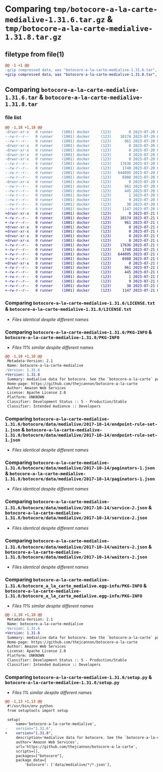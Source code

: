 # Comparing `tmp/botocore-a-la-carte-medialive-1.31.6.tar.gz` & `tmp/botocore-a-la-carte-medialive-1.31.8.tar.gz`

## filetype from file(1)

```diff
@@ -1 +1 @@
-gzip compressed data, was "botocore-a-la-carte-medialive-1.31.6.tar", last modified: Thu Jul 20 01:20:35 2023, max compression
+gzip compressed data, was "botocore-a-la-carte-medialive-1.31.8.tar", last modified: Fri Jul 21 01:21:45 2023, max compression
```

## Comparing `botocore-a-la-carte-medialive-1.31.6.tar` & `botocore-a-la-carte-medialive-1.31.8.tar`

### file list

```diff
@@ -1,18 +1,18 @@
-drwxr-xr-x   0 runner    (1001) docker     (123)        0 2023-07-20 01:20:35.326837 botocore-a-la-carte-medialive-1.31.6/
--rw-r--r--   0 runner    (1001) docker     (123)    10174 2023-07-20 01:20:35.000000 botocore-a-la-carte-medialive-1.31.6/LICENSE.txt
--rw-r--r--   0 runner    (1001) docker     (123)      961 2023-07-20 01:20:35.326837 botocore-a-la-carte-medialive-1.31.6/PKG-INFO
-drwxr-xr-x   0 runner    (1001) docker     (123)        0 2023-07-20 01:20:35.326837 botocore-a-la-carte-medialive-1.31.6/botocore/
-drwxr-xr-x   0 runner    (1001) docker     (123)        0 2023-07-20 01:20:35.326837 botocore-a-la-carte-medialive-1.31.6/botocore/data/
-drwxr-xr-x   0 runner    (1001) docker     (123)        0 2023-07-20 01:20:35.326837 botocore-a-la-carte-medialive-1.31.6/botocore/data/medialive/
-drwxr-xr-x   0 runner    (1001) docker     (123)        0 2023-07-20 01:20:35.326837 botocore-a-la-carte-medialive-1.31.6/botocore/data/medialive/2017-10-14/
--rw-r--r--   0 runner    (1001) docker     (123)    17636 2023-07-20 01:19:55.000000 botocore-a-la-carte-medialive-1.31.6/botocore/data/medialive/2017-10-14/endpoint-rule-set-1.json
--rw-r--r--   0 runner    (1001) docker     (123)     1740 2023-07-20 01:19:55.000000 botocore-a-la-carte-medialive-1.31.6/botocore/data/medialive/2017-10-14/paginators-1.json
--rw-r--r--   0 runner    (1001) docker     (123)   644095 2023-07-20 01:19:55.000000 botocore-a-la-carte-medialive-1.31.6/botocore/data/medialive/2017-10-14/service-2.json
--rw-r--r--   0 runner    (1001) docker     (123)     6988 2023-07-20 01:19:55.000000 botocore-a-la-carte-medialive-1.31.6/botocore/data/medialive/2017-10-14/waiters-2.json
-drwxr-xr-x   0 runner    (1001) docker     (123)        0 2023-07-20 01:20:35.326837 botocore-a-la-carte-medialive-1.31.6/botocore_a_la_carte_medialive.egg-info/
--rw-r--r--   0 runner    (1001) docker     (123)      961 2023-07-20 01:20:35.000000 botocore-a-la-carte-medialive-1.31.6/botocore_a_la_carte_medialive.egg-info/PKG-INFO
--rw-r--r--   0 runner    (1001) docker     (123)      445 2023-07-20 01:20:35.000000 botocore-a-la-carte-medialive-1.31.6/botocore_a_la_carte_medialive.egg-info/SOURCES.txt
--rw-r--r--   0 runner    (1001) docker     (123)        1 2023-07-20 01:20:35.000000 botocore-a-la-carte-medialive-1.31.6/botocore_a_la_carte_medialive.egg-info/dependency_links.txt
--rw-r--r--   0 runner    (1001) docker     (123)        9 2023-07-20 01:20:35.000000 botocore-a-la-carte-medialive-1.31.6/botocore_a_la_carte_medialive.egg-info/top_level.txt
--rw-r--r--   0 runner    (1001) docker     (123)       38 2023-07-20 01:20:35.326837 botocore-a-la-carte-medialive-1.31.6/setup.cfg
--rw-r--r--   0 runner    (1001) docker     (123)     1147 2023-07-20 01:20:35.000000 botocore-a-la-carte-medialive-1.31.6/setup.py
+drwxr-xr-x   0 runner    (1001) docker     (123)        0 2023-07-21 01:21:45.099369 botocore-a-la-carte-medialive-1.31.8/
+-rw-r--r--   0 runner    (1001) docker     (123)    10174 2023-07-21 01:21:44.000000 botocore-a-la-carte-medialive-1.31.8/LICENSE.txt
+-rw-r--r--   0 runner    (1001) docker     (123)      961 2023-07-21 01:21:45.099369 botocore-a-la-carte-medialive-1.31.8/PKG-INFO
+drwxr-xr-x   0 runner    (1001) docker     (123)        0 2023-07-21 01:21:45.095369 botocore-a-la-carte-medialive-1.31.8/botocore/
+drwxr-xr-x   0 runner    (1001) docker     (123)        0 2023-07-21 01:21:45.095369 botocore-a-la-carte-medialive-1.31.8/botocore/data/
+drwxr-xr-x   0 runner    (1001) docker     (123)        0 2023-07-21 01:21:45.095369 botocore-a-la-carte-medialive-1.31.8/botocore/data/medialive/
+drwxr-xr-x   0 runner    (1001) docker     (123)        0 2023-07-21 01:21:45.099369 botocore-a-la-carte-medialive-1.31.8/botocore/data/medialive/2017-10-14/
+-rw-r--r--   0 runner    (1001) docker     (123)    17636 2023-07-21 01:21:06.000000 botocore-a-la-carte-medialive-1.31.8/botocore/data/medialive/2017-10-14/endpoint-rule-set-1.json
+-rw-r--r--   0 runner    (1001) docker     (123)     1740 2023-07-21 01:21:06.000000 botocore-a-la-carte-medialive-1.31.8/botocore/data/medialive/2017-10-14/paginators-1.json
+-rw-r--r--   0 runner    (1001) docker     (123)   644095 2023-07-21 01:21:06.000000 botocore-a-la-carte-medialive-1.31.8/botocore/data/medialive/2017-10-14/service-2.json
+-rw-r--r--   0 runner    (1001) docker     (123)     6988 2023-07-21 01:21:06.000000 botocore-a-la-carte-medialive-1.31.8/botocore/data/medialive/2017-10-14/waiters-2.json
+drwxr-xr-x   0 runner    (1001) docker     (123)        0 2023-07-21 01:21:45.099369 botocore-a-la-carte-medialive-1.31.8/botocore_a_la_carte_medialive.egg-info/
+-rw-r--r--   0 runner    (1001) docker     (123)      961 2023-07-21 01:21:45.000000 botocore-a-la-carte-medialive-1.31.8/botocore_a_la_carte_medialive.egg-info/PKG-INFO
+-rw-r--r--   0 runner    (1001) docker     (123)      445 2023-07-21 01:21:45.000000 botocore-a-la-carte-medialive-1.31.8/botocore_a_la_carte_medialive.egg-info/SOURCES.txt
+-rw-r--r--   0 runner    (1001) docker     (123)        1 2023-07-21 01:21:45.000000 botocore-a-la-carte-medialive-1.31.8/botocore_a_la_carte_medialive.egg-info/dependency_links.txt
+-rw-r--r--   0 runner    (1001) docker     (123)        9 2023-07-21 01:21:45.000000 botocore-a-la-carte-medialive-1.31.8/botocore_a_la_carte_medialive.egg-info/top_level.txt
+-rw-r--r--   0 runner    (1001) docker     (123)       38 2023-07-21 01:21:45.099369 botocore-a-la-carte-medialive-1.31.8/setup.cfg
+-rw-r--r--   0 runner    (1001) docker     (123)     1147 2023-07-21 01:21:44.000000 botocore-a-la-carte-medialive-1.31.8/setup.py
```

### Comparing `botocore-a-la-carte-medialive-1.31.6/LICENSE.txt` & `botocore-a-la-carte-medialive-1.31.8/LICENSE.txt`

 * *Files identical despite different names*

### Comparing `botocore-a-la-carte-medialive-1.31.6/PKG-INFO` & `botocore-a-la-carte-medialive-1.31.8/PKG-INFO`

 * *Files 11% similar despite different names*

```diff
@@ -1,10 +1,10 @@
 Metadata-Version: 2.1
 Name: botocore-a-la-carte-medialive
-Version: 1.31.6
+Version: 1.31.8
 Summary: medialive data for botocore. See the `botocore-a-la-carte` package for more info.
 Home-page: https://github.com/thejcannon/botocore-a-la-carte
 Author: Amazon Web Services
 License: Apache License 2.0
 Platform: UNKNOWN
 Classifier: Development Status :: 5 - Production/Stable
 Classifier: Intended Audience :: Developers
```

### Comparing `botocore-a-la-carte-medialive-1.31.6/botocore/data/medialive/2017-10-14/endpoint-rule-set-1.json` & `botocore-a-la-carte-medialive-1.31.8/botocore/data/medialive/2017-10-14/endpoint-rule-set-1.json`

 * *Files identical despite different names*

### Comparing `botocore-a-la-carte-medialive-1.31.6/botocore/data/medialive/2017-10-14/paginators-1.json` & `botocore-a-la-carte-medialive-1.31.8/botocore/data/medialive/2017-10-14/paginators-1.json`

 * *Files identical despite different names*

### Comparing `botocore-a-la-carte-medialive-1.31.6/botocore/data/medialive/2017-10-14/service-2.json` & `botocore-a-la-carte-medialive-1.31.8/botocore/data/medialive/2017-10-14/service-2.json`

 * *Files identical despite different names*

### Comparing `botocore-a-la-carte-medialive-1.31.6/botocore/data/medialive/2017-10-14/waiters-2.json` & `botocore-a-la-carte-medialive-1.31.8/botocore/data/medialive/2017-10-14/waiters-2.json`

 * *Files identical despite different names*

### Comparing `botocore-a-la-carte-medialive-1.31.6/botocore_a_la_carte_medialive.egg-info/PKG-INFO` & `botocore-a-la-carte-medialive-1.31.8/botocore_a_la_carte_medialive.egg-info/PKG-INFO`

 * *Files 11% similar despite different names*

```diff
@@ -1,10 +1,10 @@
 Metadata-Version: 2.1
 Name: botocore-a-la-carte-medialive
-Version: 1.31.6
+Version: 1.31.8
 Summary: medialive data for botocore. See the `botocore-a-la-carte` package for more info.
 Home-page: https://github.com/thejcannon/botocore-a-la-carte
 Author: Amazon Web Services
 License: Apache License 2.0
 Platform: UNKNOWN
 Classifier: Development Status :: 5 - Production/Stable
 Classifier: Intended Audience :: Developers
```

### Comparing `botocore-a-la-carte-medialive-1.31.6/setup.py` & `botocore-a-la-carte-medialive-1.31.8/setup.py`

 * *Files 1% similar despite different names*

```diff
@@ -1,13 +1,13 @@
 #!/usr/bin/env python
 from setuptools import setup
 
 setup(
     name='botocore-a-la-carte-medialive',
-    version="1.31.6",
+    version="1.31.8",
     description='medialive data for botocore. See the `botocore-a-la-carte` package for more info.',
     author='Amazon Web Services',
     url='https://github.com/thejcannon/botocore-a-la-carte',
     scripts=[],
     packages=["botocore"],
     package_data={
         'botocore': ['data/medialive/*/*.json'],
```

